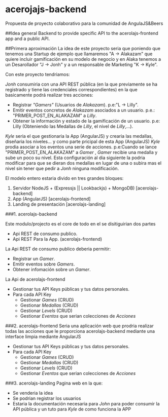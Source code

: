 # acerojajs-backend
Propuesta de proyecto colaborativo para la comunidad de AngulaJS&Beers

##Idea general
Backend to provide specific API to the acerolajs-frontend app and a public API.

##Primera aproximación
La idea de este proyecto seria que poniendo que tenemos una Startup de ejemplo que llamaremos "A -> Alakazam"  que quiere incluir gamificación en su modelo de negocio y en Alaka tenemos a un Desarollador "J -> Jonh" y a un responsable de Marketing "K -> Kyle".

Con este proyecto tendriamos:

*Jonh* consumiria con una API REST pública (en la que previamente se ha registrado y tiene las credenciales correspondientes) en la que basicamente podrá realizar tres acciones:
- Registrar *"Gamers"* (Usuarios de *Alakazam*). p.e:"L -> Lilly".
- Emitir eventos concretos de *Alakazam* asociados a un usuario. p.e.: "PRIMER_POST_EN_ALAKAZAM" a *Lilly*.
- Obtener la información y estado de la gamificación de un usuario. p.e: Lilly (Obteniendo las Medallas de *Lilly*, el nivel de *Lilly*,...).

*Kyle* seria el que gestionaria la App (AngularJS) y crearia las medallas, diseñaria los niveles... y como parte pricipal de esta App (AngularJS) *Kyle* prodia asociar a los eventos una serie de acciones. p.e:Cuando se lance "PRIMER_POST_EN_ALAKAZAM" a *Gamer* , *Gamer* recibie una medalla y sube un poco su nivel. Esta configuración al dia siguiente la podria modificar para que se dieran dos medallas en lugar de una o subira mas el nivel sin tener que pedir a *Jonh* ninguna modificación.

El modelo entero estaria divido en tres grandes bloques:

1. Servidor NodeJS + (Expressjs || Lookbackjs) + MongoDB) [acerolajs-backend]
2. App (AngularJS) [acerolajs-frontend]
3. Landing de presentación [acerolajs-landing]
 
###1. acerolajs-backend

Este modulo/projecto es el core de todo en el se disitiguirian dos partes
- Api REST de consumo publico.
- Api REST Para la App. (acerolajs-frontend)

La Api REST de consumo publico deberia permitir:
- Registrar un *Gamer*.
- Emitir eventos sobre *Gamers*.
- Obtener infomación sobre un *Gamer*.

La Api de acerolajs-frontend
- Gestionar tus API Keys públicas y tus datos personales.
- Para cada API Key
  - Gestionar *Games* (CRUD)
  - Gestionar *Medallas* (CRUD)
  - Gestionar *Levels* (CRUD)
  - Gestionar *Eventos* que serian colecciones de *Acciones*
  
###2. acerolajs-frontend
Seria una aplicación web que prodria realizar todas las acciones que le proporciona acerolajs-backend mediante una interface limpia mediante AngularJS

- Gestionar tus API Keys públicas y tus datos personales.
- Para cada API Key
  - Gestionar *Games* (CRUD)
  - Gestionar *Medallas* (CRUD)
  - Gestionar *Levels* (CRUD)
  - Gestionar *Eventos* que serian colecciones de *Acciones*

###3. acerolajs-landing
Pagina web en la que:
- Se venderia la idea
- Se podrian registrar los usuarios
- Estaria la documentación necesaria para *John* para poder consumir la API pública y un tuto para *Kyle* de como funciona la APP
